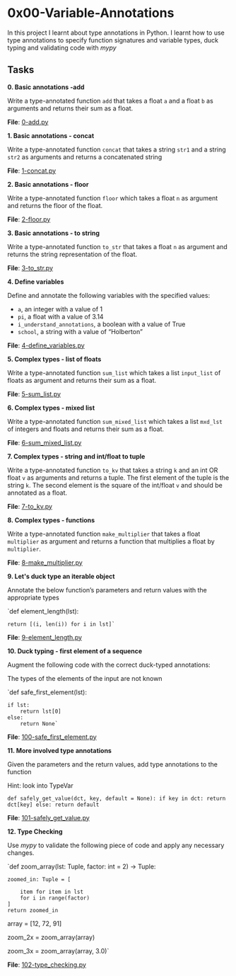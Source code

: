 # 0x00-Variable-Annotations

In this project I learnt about type annotations in Python. I learnt how to use type annotations to specify function signatures and variable types, duck typing and validating code with *mypy*

## Tasks

**0. Basic annotations -add**

Write a type-annotated function `add` that takes a float `a` and a float `b` as arguments and returns their sum as a float.

**File**: [0-add.py](./0-add.py)

**1. Basic annotations - concat**

Write a type-annotated function `concat` that takes a string `str1` and a string `str2` as arguments and returns a concatenated string

**File**: [1-concat.py](./1-concat.py)

**2. Basic annotations - floor**

Write a type-annotated function `floor` which takes a float `n` as argument and returns the floor of the float.

**File**: [2-floor.py](./2-floor.pyJ)

**3. Basic annotations - to string**

Write a type-annotated function `to_str` that takes a float `n` as argument and returns the string representation of the float.

**File**: [3-to_str.py](./3-to_str.py)

**4. Define variables**

Define and annotate the following variables with the specified values:

- `a`, an integer with a value of 1
- `pi`, a float with a value of 3.14
- `i_understand_annotations`, a boolean with a value of True
- `school`, a string with a value of “Holberton”

**File**: [4-define_variables.py](./4-define_variables.py)

**5. Complex types - list of floats**

Write a type-annotated function `sum_list` which takes a list `input_list` of floats as argument and returns their sum as a float.

**File**: [5-sum_list.py](./5-sum_list.py)

**6. Complex types - mixed list**

Write a type-annotated function `sum_mixed_list` which takes a list `mxd_lst` of integers and floats and returns their sum as a float.

**File**: [6-sum_mixed_list.py](./6-sum_mixed_list.py)

**7. Complex types - string and int/float to tuple**

Write a type-annotated function `to_kv` that takes a string `k` and an int OR float `v` as arguments and returns a tuple. The first element of the tuple is the string `k`. The second element is the square of the int/float `v` and should be annotated as a float.

**File**: [7-to_kv.py](./7-to_kv.py)

**8. Complex types - functions**

Write a type-annotated function `make_multiplier` that takes a float `multiplier` as argument and returns a function that multiplies a float by `multiplier`.

**File**: [8-make_multiplier.py](./8-make_multiplier.py)

**9. Let's duck type an iterable object**

Annotate the below function’s parameters and return values with the appropriate types

`def element_length(lst):

    return [(i, len(i)) for i in lst]`

**File**: [9-element_length.py](./9-element_length.py)

**10. Duck typing - first element of a sequence**

Augment the following code with the correct duck-typed annotations:

The types of the elements of the input are not known

`def safe_first_element(lst):

    if lst:
        return lst[0]
    else:
        return None`

**File**: [100-safe_first_element.py](./100-safe_first_element.py)

**11. More involved type annotations**

Given the parameters and the return values, add type annotations to the function

Hint: look into TypeVar

`def safely_get_value(dct, key, default = None):
    if key in dct:
        return dct[key]
    else:
        return default`

**File**: [101-safely_get_value.py](./101-safely_get_value.py)

**12. Type Checking**

Use *mypy* to validate the following piece of code and apply any necessary changes.

`def zoom_array(lst: Tuple, factor: int = 2) -> Tuple:

    zoomed_in: Tuple = [

        item for item in lst
        for i in range(factor)
    ]
    return zoomed_in

array = [12, 72, 91]

zoom_2x = zoom_array(array)

zoom_3x = zoom_array(array, 3.0)`

**File**: [102-type_checking.py](./102-type_checking.py)
